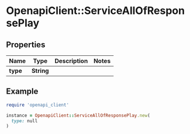 # OpenapiClient::ServiceAllOfResponsePlay

## Properties

| Name | Type | Description | Notes |
| ---- | ---- | ----------- | ----- |
| **type** | **String** |  |  |

## Example

```ruby
require 'openapi_client'

instance = OpenapiClient::ServiceAllOfResponsePlay.new(
  type: null
)
```

